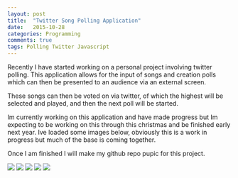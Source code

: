 ```yaml
---
layout: post
title:  "Twitter Song Polling Application"
date:   2015-10-28
categories: Programming
comments: true
tags: Polling Twitter Javascript
---
```


Recently I have started working on a personal project involving twitter polling. This application allows for the input of songs and creation polls which can then be presented to an audience via an external screen.

These songs can then be voted on via twitter, of which the highest will be selected and played, and then the next poll will be started.

Im currently working on this application and have made progress but Im expecting to be working on this through this christmas and be finished early next year. Ive loaded some images below, obviously this is a work in progress but much of the base is coming together.

Once I am finished I will make my github repo pupic for this project.


<img src="http://i.imgur.com/vWEJ0wg.png"/>
<img src="http://i.imgur.com/BPN8tDJ.png"/>
<img src="http://i.imgur.com/IlLnzo6.png"/>
<img src="http://i.imgur.com/5OtWIoM.png"/>
<img src="http://i.imgur.com/LaC2UKH.png"/>
